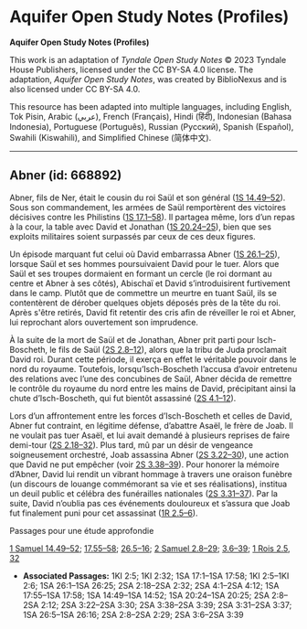 # Aquifer Open Study Notes (Profiles)

**Aquifer Open Study Notes (Profiles)**

This work is an adaptation of *Tyndale Open Study Notes* © 2023 Tyndale House Publishers, licensed under the CC BY\-SA 4\.0 license. The adaptation, *Aquifer Open Study Notes*, was created by BiblioNexus and is also licensed under CC BY\-SA 4\.0\.

This resource has been adapted into multiple languages, including English, Tok Pisin, Arabic (عربي), French (Français), Hindi (हिंदी), Indonesian (Bahasa Indonesia), Portuguese (Português), Russian (Русский), Spanish (Español), Swahili (Kiswahili), and Simplified Chinese (简体中文).



--------------------------------

## Abner (id: 668892)

Abner, fils de Ner, était le cousin du roi Saül et son général ([1S 14\.49–52](https://ref.ly/1Sam14:49-1Sam14:52)). Sous son commandement, les armées de Saül remportèrent des victoires décisives contre les Philistins ([1S 17\.1–58](https://ref.ly/1Sam17:1-1Sam17:58)). Il partagea même, lors d’un repas à la cour, la table avec David et Jonathan ([1S 20\.24–25](https://ref.ly/1Sam20:24-1Sam20:25)), bien que ses exploits militaires soient surpassés par ceux de ces deux figures.

Un épisode marquant fut celui où David embarrassa Abner ([1S 26\.1–25](https://ref.ly/1Sam26:1-1Sam26:25)), lorsque Saül et ses hommes poursuivaient David pour le tuer. Alors que Saül et ses troupes dormaient en formant un cercle (le roi dormant au centre et Abner à ses côtés), Abischaï et David s’introduisirent furtivement dans le camp. Plutôt que de commettre un meurtre en tuant Saül, ils se contentèrent de dérober quelques objets déposés près de la tête du roi. Après s'être retirés, David fit retentir des cris afin de réveiller le roi et Abner, lui reprochant alors ouvertement son imprudence.

À la suite de la mort de Saül et de Jonathan, Abner prit parti pour Isch\-Boscheth, le fils de Saül ([2S 2\.8–12](https://ref.ly/2Sam2:8-2Sam2:12)), alors que la tribu de Juda proclamait David roi. Durant cette période, il exerça en effet le véritable pouvoir dans le nord du royaume. Toutefois, lorsqu’Isch\-Boscheth l’accusa d’avoir entretenu des relations avec l’une des concubines de Saül, Abner décida de remettre le contrôle du royaume du nord entre les mains de David, précipitant ainsi la chute d’Isch\-Boscheth, qui fut bientôt assassiné ([2S 4\.1–12](https://ref.ly/2Sam4:1-2Sam4:12)).

Lors d’un affrontement entre les forces d’Isch\-Boscheth et celles de David, Abner fut contraint, en légitime défense, d’abattre Asaël, le frère de Joab. Il ne voulait pas tuer Asaël, et lui avait demandé à plusieurs reprises de faire demi\-tour ([2S 2\.18–32](https://ref.ly/2Sam2:18-2Sam2:32)). Plus tard, mû par un désir de vengeance soigneusement orchestré, Joab assassina Abner ([2S 3\.22–30](https://ref.ly/2Sam3:22-2Sam3:30)), une action que David ne put empêcher (voir [2S 3\.38–39](https://ref.ly/2Sam3:38-2Sam3:39)). Pour honorer la mémoire d’Abner, David lui rendit un vibrant hommage à travers une oraison funèbre (un discours de louange commémorant sa vie et ses réalisations), institua un deuil public et célébra des funérailles nationales ([2S 3\.31–37](https://ref.ly/2Sam3:31-2Sam3:37)). Par la suite, David n’oublia pas ces événements douloureux et s’assura que Joab fut finalement puni pour cet assassinat ([1R 2\.5–6](https://ref.ly/1Kgs2:5-1Kgs2:6)).

Passages pour une étude approfondie

[1 Samuel 14\.49–52](https://ref.ly/1Sam14:49-1Sam14:52); [17\.55–58](https://ref.ly/1Sam17:55-1Sam17:58); [26\.5–16](https://ref.ly/1Sam26:5-1Sam26:16); [2 Samuel 2\.8–29](https://ref.ly/2Sam2:8-2Sam2:29); [3\.6–39](https://ref.ly/2Sam3:6-2Sam3:39); [1 Rois 2\.5](https://ref.ly/1Kgs2:5), [32](https://ref.ly/1Kgs2:32)

* **Associated Passages:** 1KI 2:5; 1KI 2:32; 1SA 17:1–1SA 17:58; 1KI 2:5–1KI 2:6; 1SA 26:1–1SA 26:25; 2SA 2:18–2SA 2:32; 2SA 4:1–2SA 4:12; 1SA 17:55–1SA 17:58; 1SA 14:49–1SA 14:52; 1SA 20:24–1SA 20:25; 2SA 2:8–2SA 2:12; 2SA 3:22–2SA 3:30; 2SA 3:38–2SA 3:39; 2SA 3:31–2SA 3:37; 1SA 26:5–1SA 26:16; 2SA 2:8–2SA 2:29; 2SA 3:6–2SA 3:39

